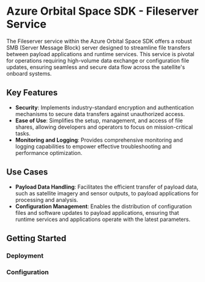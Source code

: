 # Azure Orbital Space SDK - Fileserver Service

The Fileserver service within the Azure Orbital Space SDK offers a robust SMB (Server Message Block) server designed to streamline file transfers between payload applications and runtime services. This service is pivotal for operations requiring high-volume data exchange or configuration file updates, ensuring seamless and secure data flow across the satellite's onboard systems.

## Key Features

- **Security**: Implements industry-standard encryption and authentication mechanisms to secure data transfers against unauthorized access.
- **Ease of Use**: Simplifies the setup, management, and access of file shares, allowing developers and operators to focus on mission-critical tasks.
- **Monitoring and Logging**: Provides comprehensive monitoring and logging capabilities to empower effective troubleshooting and performance optimization.

## Use Cases

- **Payload Data Handling**: Facilitates the efficient transfer of payload data, such as satellite imagery and sensor outputs, to payload applications for processing and analysis.
- **Configuration Management**: Enables the distribution of configuration files and software updates to payload applications, ensuring that runtime services and applications operate with the latest parameters.

## Getting Started

### Deployment

### Configuration

<!-- TODO: Finish this documentation -->